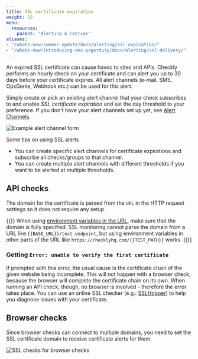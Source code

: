 ```yaml
---
title: SSL certificate expiration
weight: 33
menu:
  resources:
    parent: "Alerting & retries"
aliases:
- "/whats-new/summer-update/docs/alerting/ssl-expiration/"
- "/whats-new/introducing-sms-pagerduty/docs/alerting/ssl-delivery/"
---
```


An expired SSL certificate can cause havoc to sites and APIs. Checkly performs an hourly check on your certificate and can
alert you up to 30 days before your certificate expires. All alert channels (e-mail, SMS, OpsGenie, Webhook etc.) can be used for this alert.

Simply create or pick an existing alert channel that your check subscribes to and enable *SSL certificate expiration* and
set the day threshold to your preference. If you don't have your alert channels set up yet, see [Alert Channels](/docs/alerting-and-retries/alert-channels/).

![Example alert channel form](/docs/images/alerting/ssl_check_example.png)

Some tips on using SSL alerts

- You can create specific alert channels for certificate expirations and subscribe all checks/groups to that channel.
- You can create multiple alert channels with different thresholds if you want to be alerted at multiple thresholds.

## API checks
The domain for the certificate is parsed from the `URL` in the HTTP request settings so it does not require any setup.


{{<warning>}}
When using [environment variables in the URL](/docs/api-checks/variables/#accessing-variables-in-api-checks), make sure that the domain is fully specified.
SSL monitoring cannot parse the domain from a URL like `{{BASE_URL}}/test-endpoint`, but using environment variables in other parts of the URL like `https://checklyhq.com/{{TEST_PATH}}` works.
{{</warning>}}

### Getting `Error: unable to verify the first certificate`
If prompted with this error, the usual cause is the certificate chain of the given website being incomplete. This will
not happen with a browser check, because the browser will complete the certificate chain on its own. When running an API check,
though, no browser is involved - therefore the error takes place. You can use an online SSL checker
(e.g.: [SSLHopper](https://www.sslshopper.com/ssl-checker.html)) to help you diagnose issues with your certificate.

## Browser checks
Since browser checks can connect to multiple domains, you need to set the SSL certificate domain to receive certificate alerts for them.

![SSL checks for browser checks](/docs/images/alerting/browser_ssl_check.png)
